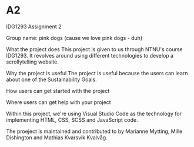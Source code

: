 # A2
IDG1293 Assignment 2

Group name: pink dogs (cause we love pink dogs - duh)

What the project does
This project is given to us through NTNU's course IDG1293. It revolves around using different technologies to develop a scrollytelling website.


Why the project is useful
The project is useful because the users can learn about one of the Sustainability Goals.

How users can get started with the project

Where users can get help with your project



Within this project, we're using Visual Studio Code as the technology for implementing HTML, CSS, SCSS and JavaScript code.

The proeject is maintained and contributed to by Marianne Mytting, Mille Dishington and Mathias Kvarsvik Kvalvåg.

